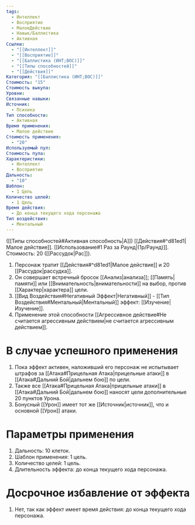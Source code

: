 ```yaml
---
tags:
  - Интеллект
  - Восприятие
  - МалоеДействие
  - Навык/Баллистика
  - Активная
Ссылки:
  - "[[Интеллект]]"
  - "[[Восприятие]]"
  - "[[Баллистика (ИНТ;ВОС)]]"
  - "[[Типы способностей]]"
  - "[[Действия]]"
Категория: "[[Баллистика (ИНТ;ВОС)]]"
Стоимость: "15"
Стоимость выкупа:
Уровни:
Связанные навыки:
Источник:
  - Психика
Тип способности:
  - Активная
Время применения:
  - Малое действие
Стоимость применения:
  - "20"
Используемый пул:
Стоимость пула:
Характеристики:
  - Интеллект
  - Восприятие
Дальность:
  - "10"
Шаблон:
  - 1 Цель
Количество целей:
  - 1 Цель
Время действия:
  - До конца текущего хода персонажа
Тип воздействия:
  - Ментальный
---
```

([[Типы способностей#Активная способность|А]]) [[Действия#^d81ed1|Малое действие]]. [[Использование#1 Раз за Раунд|(1р/Раунд)]]. Стоимость: 20 ([[Рассудок|Рас]]).

1. Персонаж тратит [[Действия#^d81ed1|Малое действие]] и 20 [[Рассудок|рассудка]].
2. Он совершает встречный бросок [[Анализ|анализа]]; [[Память|памяти]] или [[Внимательность|внимательности]] на выбор, против [[Характер|характера]] цели. 
3. [[Вид Воздействия#Негативный Эффект|Негативный]] - [[Тип Воздействия#Ментальный|Ментальный]] эффект: [[Изучение|Изучение]]. 
4. Применение этой способности [[Агрессивное действие#Не считается агрессивным действием|не считается агрессивным действием]]. 
# В случае успешного применения

1. Пока эффект активен, наложивший его персонаж не испытывает штрафов за [[Атака#Прицельная Атака|прицельные атаки]] в [[Атака#Дальний Бой|дальнем бою]] по цели. 
2. Также все [[Атака#Прицельная Атака|прицельные атаки]] в [[Атака#Дальний Бой|дальнем бою]] наносят цели дополнительные 20 пунктов Урона.
3. Бонусный [[Урон]] имеет тот же [[Источник|источник]], что и основной [[Урон]] атаки.
# Параметры применения

1. Дальность: 10 клеток.
2. Шаблон применения: 1 цель.
3. Количество целей: 1 цель.
4. Длительность эффекта: до конца текущего хода персонажа.  
# Досрочное избавление от эффекта

1. Нет, так как эффект имеет время действия: до конца текущего хода персонажа. 
